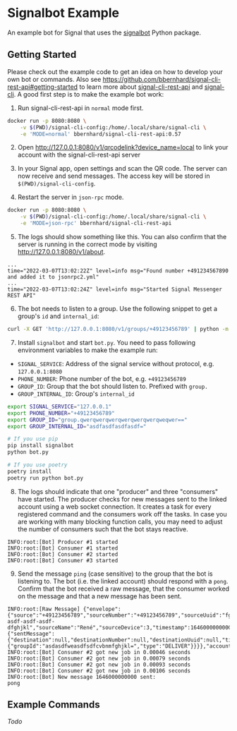 # Signalbot Example

An example bot for Signal that uses the [signalbot](https://github.com/filipre/signalbot) Python package.

## Getting Started

Please check out the example code to get an idea on how to develop your own bot or commands. Also see https://github.com/bbernhard/signal-cli-rest-api#getting-started to learn more about [signal-cli-rest-api](https://github.com/bbernhard/signal-cli-rest-api) and [signal-cli](https://github.com/AsamK/signal-cli). A good first step is to make the example bot work:

1. Run signal-cli-rest-api in `normal` mode first.
```bash
docker run -p 8080:8080 \
    -v $(PWD)/signal-cli-config:/home/.local/share/signal-cli \
    -e 'MODE=normal' bbernhard/signal-cli-rest-api:0.57
```

2. Open http://127.0.0.1:8080/v1/qrcodelink?device_name=local to link your account with the signal-cli-rest-api server

3. In your Signal app, open settings and scan the QR code. The server can now receive and send messages. The access key will be stored in `$(PWD)/signal-cli-config`.

4. Restart the server in `json-rpc` mode.
```bash
docker run -p 8080:8080 \
    -v $(PWD)/signal-cli-config:/home/.local/share/signal-cli \
    -e 'MODE=json-rpc' bbernhard/signal-cli-rest-api
```

5. The logs should show something like this. You can also confirm that the server is running in the correct mode by visiting http://127.0.0.1:8080/v1/about.
```
...
time="2022-03-07T13:02:22Z" level=info msg="Found number +491234567890 and added it to jsonrpc2.yml"
...
time="2022-03-07T13:02:24Z" level=info msg="Started Signal Messenger REST API"
```

6. The bot needs to listen to a group. Use the following snippet to get a group's `id` and `internal_id`:
```bash
curl -X GET 'http://127.0.0.1:8080/v1/groups/+49123456789' | python -m json.tool
```

7. Install `signalbot` and start `bot.py`. You need to pass following environment variables to make the example run:
- `SIGNAL_SERVICE`: Address of the signal service without protocol, e.g. `127.0.0.1:8080`
- `PHONE_NUMBER`: Phone number of the bot, e.g. `+49123456789`
- `GROUP_ID`: Group that the bot should listen to. Prefixed with `group.`
- `GROUP_INTERNAL_ID`: Group's `internal_id`

```bash
export SIGNAL_SERVICE="127.0.0.1"
export PHONE_NUMBER="+49123456789"
export GROUP_ID="group.qwerqwerqwerqwerqwerqwerqweqwer=="
export GROUP_INTERNAL_ID="asdfasdfasdfasdf="

# If you use pip
pip install signalbot
python bot.py

# If you use poetry
poetry install
poetry run python bot.py
```

8. The logs should indicate that one "producer" and three "consumers" have started. The producer checks for new messages sent to the linked account using a web socket connection. It creates a task for every registered command and the consumers work off the tasks. In case you are working with many blocking function calls, you may need to adjust the number of consumers such that the bot stays reactive.
```
INFO:root:[Bot] Producer #1 started
INFO:root:[Bot] Consumer #1 started
INFO:root:[Bot] Consumer #2 started
INFO:root:[Bot] Consumer #3 started
```

9. Send the message `ping` (case sensitive) to the group that the bot is listening to. The bot (i.e. the linked account) should respond with a `pong`. Confirm that the bot received a raw message, that the consumer worked on the message and that a new message has been sent.
```
INFO:root:[Raw Message] {"envelope":{"source":"+49123456789","sourceNumber":"+49123456789","sourceUuid":"fghjkl-asdf-asdf-asdf-dfghjkl","sourceName":"René","sourceDevice":3,"timestamp":1646000000000,"syncMessage":{"sentMessage":{"destination":null,"destinationNumber":null,"destinationUuid":null,"timestamp":1646000000000,"message":"pong","expiresInSeconds":0,"viewOnce":false,"groupInfo":{"groupId":"asdasdfweasdfsdfcvbnmfghjkl=","type":"DELIVER"}}}},"account":"+49123456789","subscription":0}
INFO:root:[Bot] Consumer #2 got new job in 0.00046 seconds
INFO:root:[Bot] Consumer #2 got new job in 0.00079 seconds
INFO:root:[Bot] Consumer #2 got new job in 0.00093 seconds
INFO:root:[Bot] Consumer #2 got new job in 0.00106 seconds
INFO:root:[Bot] New message 1646000000000 sent:
pong
```

## Example Commands

*Todo*
